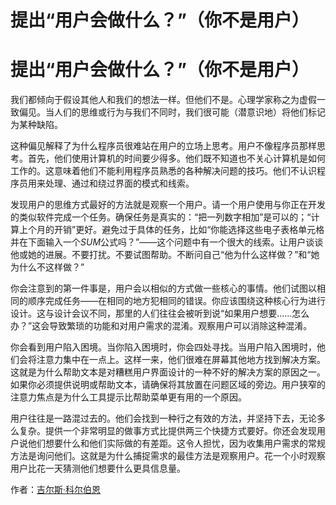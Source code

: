# 提出“用户会做什么？”（你不是用户）

# 提出“用户会做什么？”（你不是用户）

我们都倾向于假设其他人和我们的想法一样。但他们不是。心理学家称之为虚假一致偏见。当人们的思维或行为与我们不同时，我们很可能（潜意识地）将他们标记为某种缺陷。

这种偏见解释了为什么程序员很难站在用户的立场上思考。用户不像程序员那样思考。首先，他们使用计算机的时间要少得多。他们既不知道也不关心计算机是如何工作的。这意味着他们不能利用程序员熟悉的各种解决问题的技巧。他们不认识程序员用来处理、通过和绕过界面的模式和线索。

发现用户的思维方式最好的方法就是观察一个用户。请一个用户使用与你正在开发的类似软件完成一个任务。确保任务是真实的：“把一列数字相加”是可以的；“计算上个月的开销”更好。避免过于具体的任务，比如“你能选择这些电子表格单元格并在下面输入一个*SUM*公式吗？”——这个问题中有一个很大的线索。让用户谈谈他或她的进展。不要打扰。不要试图帮助。不断问自己“他为什么这样做？”和“她为什么不这样做？”

你会注意到的第一件事是，用户会以相似的方式做一些核心的事情。他们试图以相同的顺序完成任务——在相同的地方犯相同的错误。你应该围绕这种核心行为进行设计。这与设计会议不同，那里的人们往往会被听到说“如果用户想要……怎么办？”这会导致繁琐的功能和对用户需求的混淆。观察用户可以消除这种混淆。

你会看到用户陷入困境。当你陷入困境时，你会四处寻找。当用户陷入困境时，他们会将注意力集中在一点上。这样一来，他们很难在屏幕其他地方找到解决方案。这就是为什么帮助文本是对糟糕用户界面设计的一种不好的解决方案的原因之一。如果你必须提供说明或帮助文本，请确保将其放置在问题区域的旁边。用户狭窄的注意力焦点是为什么工具提示比帮助菜单更有用的一个原因。

用户往往是一路混过去的。他们会找到一种行之有效的方法，并坚持下去，无论多么复杂。提供一个非常明显的做事方式比提供两三个快捷方式要好。你还会发现用户说他们想要什么和他们实际做的有差距。这令人担忧，因为收集用户需求的常规方法是询问他们。这就是为什么捕捉需求的最佳方法是观察用户。花一个小时观察用户比花一天猜测他们想要什么更具信息量。

作者：[吉尔斯·科尔伯恩](http://programmer.97things.oreilly.com/wiki/index.php/Giles_Colborne)
